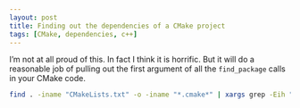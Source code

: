 ```yaml
---
layout: post
title: Finding out the dependencies of a CMake project
tags: [CMake, dependencies, c++]
---
```

I’m not at all proud of this. In fact I think it is horrific. But it will do a reasonable job of pulling out the first argument of all the `find_package` calls in your CMake code.

``` bash
find . -iname "CMakeLists.txt" -o -iname "*.cmake*" | xargs grep -Eih "^\s*find_package\s*\(" | tr '[:upper:]' '[:lower:]' | sed -e "s/.*find_package.*([^a-z0-9]*\([a-z0-9]*\).*).*/\1/" | sort | uniq
```
